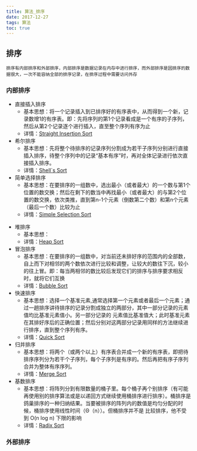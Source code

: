 ```yaml
---
title: 算法_排序
date: 2017-12-27
tags: 算法
toc: true
---
```


## 排序
    排序有内部排序和外部排序，内部排序是数据记录在内存中进行排序，而外部排序是因排序的数据很大，一次不能容纳全部的排序记录，在排序过程中需要访问外存

### 内部排序
- 直接插入排序
    * 基本思想：将一个记录插入到已排序好的有序表中，从而得到一个新，记录数增1的有序表。即：先将序列的第1个记录看成是一个有序的子序列，然后从第2个记录逐个进行插入，直至整个序列有序为止
    * 详情：[Straight Insertion Sort](/insert_SORT/)
- 希尔排序
    * 基本思想：先将整个待排序的记录序列分割成为若干子序列分别进行直接插入排序，待整个序列中的记录“基本有序”时，再对全体记录进行依次直接插入排序。
    * 详情：[Shell`s Sort](/shell_SORT/)
- 简单选择排序
    * 基本思想：在要排序的一组数中，选出最小（或者最大）的一个数与第1个位置的数交换；然后在剩下的数当中再找最小（或者最大）的与第2个位置的数交换，依次类推，直到第n-1个元素（倒数第二个数）和第n个元素（最后一个数）比较为止
    * 详情：[Simple Selection Sort](/select_SORT/)

<!-- more -->

- 堆排序
    * 基本思想：
    * 详情：[Heap Sort](/heap_SORT/)
- 冒泡排序
    * 基本思想：在要排序的一组数中，对当前还未排好序的范围内的全部数，自上而下对相邻的两个数依次进行比较和调整，让较大的数往下沉，较小的往上冒。即：每当两相邻的数比较后发现它们的排序与排序要求相反时，就将它们互换
    * 详情：[Bubble Sort](/bubble_SORT/)
- 快速排序
    * 基本思想：选择一个基准元素,通常选择第一个元素或者最后一个元素；通过一趟排序讲待排序的记录分割成独立的两部分，其中一部分记录的元素值均比基准元素值小。另一部分记录的 元素值比基准值大；此时基准元素在其排好序后的正确位置；然后分别对这两部分记录用同样的方法继续进行排序，直到整个序列有序。
    * 详情：[Quick Sort](/quick_SORT/)
- 归并排序
    * 基本思想：将两个（或两个以上）有序表合并成一个新的有序表，即把待排序序列分为若干个子序列，每个子序列是有序的。然后再把有序子序列合并为整体有序序列。
    * 详情：[Merge Sort](/merge_SORT/)
- 基数排序
    * 基本思想：将阵列分到有限数量的桶子里。每个桶子再个别排序（有可能再使用别的排序算法或是以递回方式继续使用桶排序进行排序）。桶排序是鸽巢排序的一种归纳结果。当要被排序的阵列内的数值是均匀分配的时候，桶排序使用线性时间（Θ（n））。但桶排序并不是 比较排序，他不受到 O(n log n) 下限的影响
    * 详情：[Radix Sort](/radix_SORT/)

### 外部排序